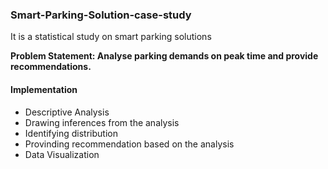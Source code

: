 ### Smart-Parking-Solution-case-study

It is a statistical study on smart parking solutions

**Problem Statement: Analyse parking demands on peak time and provide recommendations.**

#### Implementation

* Descriptive Analysis
* Drawing inferences from the analysis
* Identifying distribution
* Provinding recommendation based on the analysis
* Data Visualization


